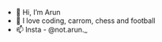 - 👋 Hi, I’m Arun
- 👀 I love coding, carrom, chess and football
- 📫 Insta - @not.arun._

<!---
not-arun/not-arun is a ✨ special ✨ repository because its `README.md` (this file) appears on your GitHub profile.
You can click the Preview link to take a look at your changes.
--->
